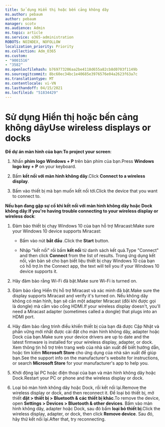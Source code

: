 ```yaml
---
title: Sử dụng Hiển thị hoặc bến cảng không dây
ms.author: pebaum
author: pebaum
manager: scotv
ms.audience: Admin
ms.topic: article
ms.service: o365-administration
ROBOTS: NOINDEX, NOFOLLOW
localization_priority: Priority
ms.collection: Adm_O365
ms.custom:
- "9001516"
- "3582"
ms.openlocfilehash: b769773206aa2be4118d655a82cb8d0703f1149b
ms.sourcegitcommit: 8bc60ec34bc1e40685e3976576e04a2623f63a7c
ms.translationtype: MT
ms.contentlocale: vi-VN
ms.lasthandoff: 04/15/2021
ms.locfileid: "51834429"
---
```

# <a name="use-wireless-displays-or-docks"></a><span data-ttu-id="0c29b-102">Sử dụng Hiển thị hoặc bến cảng không dây</span><span class="sxs-lookup"><span data-stu-id="0c29b-102">Use wireless displays or docks</span></span>

<span data-ttu-id="0c29b-103">**Để dự án màn hình của bạn**:</span><span class="sxs-lookup"><span data-stu-id="0c29b-103">**To project your screen**:</span></span>

1. <span data-ttu-id="0c29b-104">Nhấn **phím logo Windows + P** trên bàn phím của bạn.</span><span class="sxs-lookup"><span data-stu-id="0c29b-104">Press **Windows logo key + P** on your keyboard.</span></span>

2. <span data-ttu-id="0c29b-105">Bấm **kết nối với màn hình không dây**.</span><span class="sxs-lookup"><span data-stu-id="0c29b-105">Click **Connect to a wireless display**.</span></span>

3. <span data-ttu-id="0c29b-106">Bấm vào thiết bị mà bạn muốn kết nối tới.</span><span class="sxs-lookup"><span data-stu-id="0c29b-106">Click the device that you want to connect to.</span></span>

<span data-ttu-id="0c29b-107">**Nếu bạn đang gặp sự cố khi kết nối với màn hình không dây hoặc Dock không dây**:</span><span class="sxs-lookup"><span data-stu-id="0c29b-107">**If you're having trouble connecting to your wireless display or wireless dock**:</span></span>

1. <span data-ttu-id="0c29b-108">Đảm bảo thiết bị chạy Windows 10 của bạn hỗ trợ Miracast:</span><span class="sxs-lookup"><span data-stu-id="0c29b-108">Make sure your Windows 10 device supports Miracast:</span></span> 

    - <span data-ttu-id="0c29b-109">Bấm vào nút **bắt đầu** .</span><span class="sxs-lookup"><span data-stu-id="0c29b-109">Click the **Start** button.</span></span>
    
    - <span data-ttu-id="0c29b-110">Nhập "kết nối" rồi bấm **kết nối** từ danh sách kết quả.</span><span class="sxs-lookup"><span data-stu-id="0c29b-110">Type "Connect" and then click **Connect** from the list of results.</span></span> <span data-ttu-id="0c29b-111">Trong ứng dụng kết nối, văn bản sẽ cho bạn biết liệu thiết bị chạy Windows 10 của bạn có hỗ trợ.</span><span class="sxs-lookup"><span data-stu-id="0c29b-111">In the Connect app, the text will tell you if your Windows 10 device supports it.</span></span> 

2. <span data-ttu-id="0c29b-112">Hãy đảm bảo rằng Wi-Fi đã bật.</span><span class="sxs-lookup"><span data-stu-id="0c29b-112">Make sure Wi-Fi is turned on.</span></span> 

3. <span data-ttu-id="0c29b-113">Đảm bảo rằng Hiển thị hỗ trợ Miracast và xác minh đã bật.</span><span class="sxs-lookup"><span data-stu-id="0c29b-113">Make sure the display supports Miracast and verify it's turned on.</span></span> <span data-ttu-id="0c29b-114">Nếu không dây không có màn hình, bạn sẽ cần một adapter Miracast (đôi khi được gọi là dongle) mà cắm vào cổng HDMI.</span><span class="sxs-lookup"><span data-stu-id="0c29b-114">If your wireless display doesn't, you'll need a Miracast adapter (sometimes called a dongle) that plugs into an HDMI port.</span></span>

4. <span data-ttu-id="0c29b-115">Hãy đảm bảo rằng trình điều khiển thiết bị của bạn đã được Cập Nhật và phần vững mới nhất được cài đặt cho màn hình không dây, adapter hoặc Dock của bạn.</span><span class="sxs-lookup"><span data-stu-id="0c29b-115">Make sure your device drivers are up to date and the latest firmware is installed for your wireless display, adapter, or dock.</span></span> <span data-ttu-id="0c29b-116">Xem thông tin hỗ trợ trên trang web của nhà sản xuất để biết hướng dẫn, hoặc tìm kiếm **Microsoft Store** cho ứng dụng của nhà sản xuất để giúp bạn.</span><span class="sxs-lookup"><span data-stu-id="0c29b-116">See the support info on the manufacturer's website for instructions, or search **Microsoft Store** for your manufacturer's app to help you.</span></span>

5. <span data-ttu-id="0c29b-117">Khởi động lại PC hoặc điện thoại của bạn và màn hình không dây hoặc Dock.</span><span class="sxs-lookup"><span data-stu-id="0c29b-117">Restart your PC or phone and the wireless display or dock.</span></span>

6. <span data-ttu-id="0c29b-118">Loại bỏ màn hình không dây hoặc Dock, rồi kết nối lại.</span><span class="sxs-lookup"><span data-stu-id="0c29b-118">Remove the wireless display or dock, and then reconnect it.</span></span> <span data-ttu-id="0c29b-119">Để loại bỏ thiết bị, mở thiết **đặt > thiết bị > Bluetooth & các thiết bị khác**.</span><span class="sxs-lookup"><span data-stu-id="0c29b-119">To remove the device, open **Settings > Devices  > Bluetooth & other devices**.</span></span> <span data-ttu-id="0c29b-120">Bấm vào màn hình không dây, adapter hoặc Dock, sau đó bấm **loại bỏ thiết bị**.</span><span class="sxs-lookup"><span data-stu-id="0c29b-120">Click the wireless display, adapter, or dock, then click **Remove device**.</span></span> <span data-ttu-id="0c29b-121">Sau đó, hãy thử kết nối lại.</span><span class="sxs-lookup"><span data-stu-id="0c29b-121">After that, try reconnecting.</span></span>
